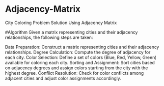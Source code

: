 # Adjacency-Matrix
City Coloring Problem Solution Using Adjacency Matrix

#Algorithm
Given a matrix representing cities and their adjacency relationships, the following steps are taken:

Data Preparation: Construct a matrix representing cities and their adjacency relationships.
Degree Calculation: Compute the degree of adjacency for each city.
Color Selection: Define a set of colors (Blue, Red, Yellow, Green) available for coloring each city.
Sorting and Assignment: Sort cities based on adjacency degrees and assign colors starting from the city with the highest degree.
Conflict Resolution: Check for color conflicts among adjacent cities and adjust color assignments accordingly.
